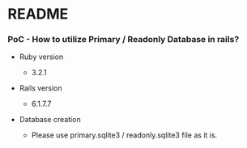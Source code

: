 # README

### PoC - How to utilize Primary / Readonly Database in rails? 

* Ruby version 
  
  * 3.2.1

* Rails version

  * 6.1.7.7
  
* Database creation 

  * Please use primary.sqlite3 / readonly.sqlite3 file as it is.
